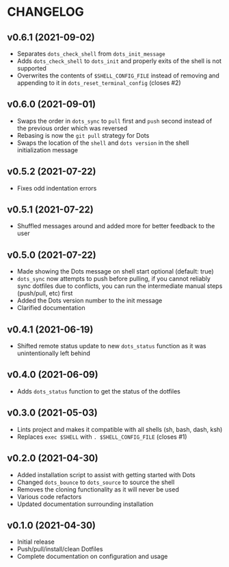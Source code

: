 # CHANGELOG

## v0.6.1 (2021-09-02)

* Separates `dots_check_shell` from `dots_init_message`
* Adds `dots_check_shell` to `dots_init` and properly exits of the shell is not supported
* Overwrites the contents of `$SHELL_CONFIG_FILE` instead of removing and appending to it in `dots_reset_terminal_config` (closes #2)

## v0.6.0 (2021-09-01)

* Swaps the order in `dots_sync` to `pull` first and `push` second instead of the previous order which was reversed
* Rebasing is now the `git pull` strategy for Dots
* Swaps the location of the `shell` and `dots version` in the shell initialization message

## v0.5.2 (2021-07-22)

* Fixes odd indentation errors

## v0.5.1 (2021-07-22)

* Shuffled messages around and added more for better feedback to the user

## v0.5.0 (2021-07-22)

* Made showing the Dots message on shell start optional (default: true)
* `dots_sync` now attempts to push before pulling, if you cannot reliably sync dotfiles due to conflicts, you can run the intermediate manual steps (push/pull, etc) first
* Added the Dots version number to the init message
* Clarified documentation

## v0.4.1 (2021-06-19)

* Shifted remote status update to new `dots_status` function as it was unintentionally left behind

## v0.4.0 (2021-06-09)

* Adds `dots_status` function to get the status of the dotfiles

## v0.3.0 (2021-05-03)

* Lints project and makes it compatible with all shells (sh, bash, dash, ksh)
* Replaces `exec $SHELL` with `. $SHELL_CONFIG_FILE` (closes #1)

## v0.2.0 (2021-04-30)

* Added installation script to assist with getting started with Dots
* Changed `dots_bounce` to `dots_source` to source the shell
* Removes the cloning functionality as it will never be used
* Various code refactors
* Updated documentation surrounding installation

## v0.1.0 (2021-04-30)

* Initial release
* Push/pull/install/clean Dotfiles
* Complete documentation on configuration and usage
